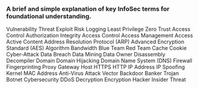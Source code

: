 
### A brief and simple explanation of key InfoSec terms for foundational understanding.

Vulnerability
Threat
Exploit
Risk
Logging
Least Privilege
Zero Trust
Access Control
Authorization
Integrity
Access Control
Access Management Access
Active Content
Address Resolution Protocol (ARP)
Advanced Encryption Standard (AES)
Algorithm
Bandwidth
Blue Team
Red Team 
Cache
Cookie
Cyber-Attack
Data Breach
Data Mining
Data Owner
Disassembly
Decompiler
Domain
Domain Hijacking
Domain Name System (DNS)
Firewall
Fingerprinting
Proxy
Gateway
Host
HTTPS
HTTP
IP Address
IP Spoofing
Kernel
MAC Address
Anti-Virus
Attack Vector
Backdoor
Banker Trojan
Botnet
Cybersecurity
DDoS
Decryption
Encryption
Hacker
Insider Threat
